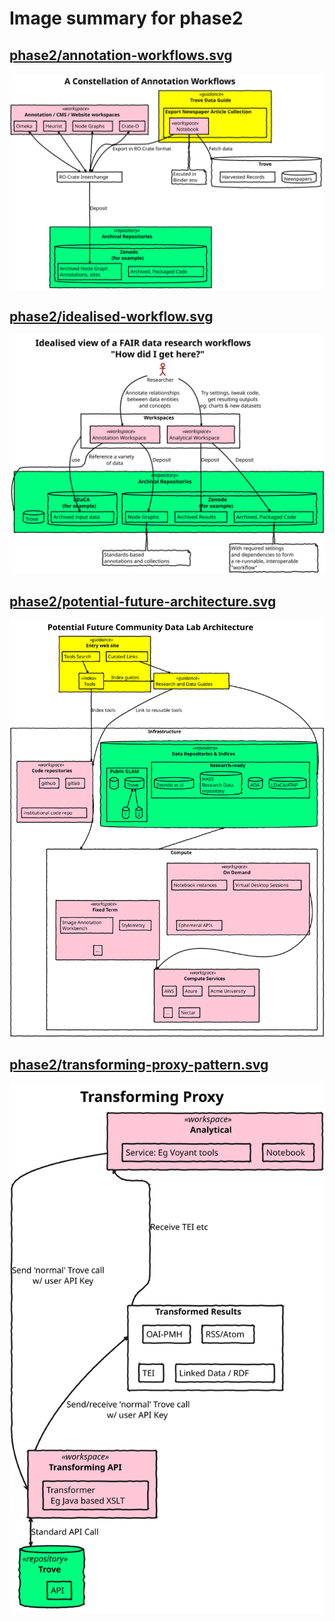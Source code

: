 # Image summary for phase2

## [phase2/annotation-workflows.svg](./annotation-workflows.svg)



<img src="annotation-workflows.svg">

## [phase2/idealised-workflow.svg](./idealised-workflow.svg)



<img src="idealised-workflow.svg">

## [phase2/potential-future-architecture.svg](./potential-future-architecture.svg)



<img src="potential-future-architecture.svg">

## [phase2/transforming-proxy-pattern.svg](./transforming-proxy-pattern.svg)



<img src="transforming-proxy-pattern.svg">

